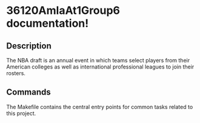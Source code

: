 # 36120AmlaAt1Group6 documentation!

## Description

The NBA draft is an annual event in which teams select players from their American colleges as well as international professional leagues to join their rosters.

## Commands

The Makefile contains the central entry points for common tasks related to this project.

